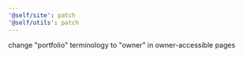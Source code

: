 ```yaml
---
'@self/site': patch
'@self/utils': patch
---
```


change "portfolio" terminology to "owner" in owner-accessible pages
